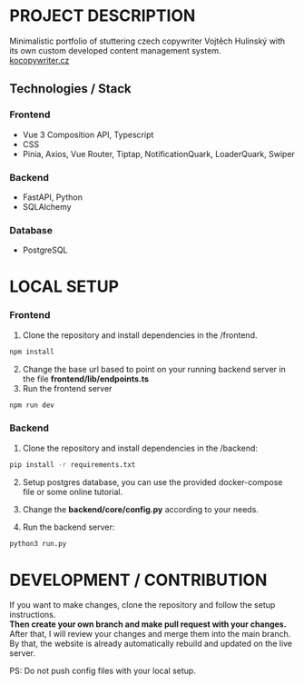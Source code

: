 # PROJECT DESCRIPTION

Minimalistic portfolio of stuttering czech copywriter Vojtěch Hulinský with its own custom developed content management system.<br/>
<a href="kocopywriter.cz">kocopywriter.cz</a>

## Technologies / Stack
### Frontend
- Vue 3 Composition API, Typescript
- CSS
- Pinia, Axios, Vue Router, Tiptap, NotificationQuark, LoaderQuark, Swiper

### Backend
- FastAPI, Python
- SQLAlchemy

### Database
- PostgreSQL


# LOCAL SETUP
### Frontend
1. Clone the repository and install dependencies in the /frontend.
```sh
npm install
```
2. Change the base url based to point on your running backend server in the file <b>frontend/lib/endpoints.ts</b>
3. Run the frontend server
```sh
npm run dev
```


### Backend
1. Clone the repository and install dependencies in the /backend:
```sh
pip install -r requirements.txt
```
2. Setup postgres database, you can use the provided docker-compose file or some online tutorial.

3. Change the <b>backend/core/config.py</b> according to your needs.

4. Run the backend server:
```sh
python3 run.py
```


# DEVELOPMENT / CONTRIBUTION

If you want to make changes, clone the repository and follow the setup instructions. <br/>
**Then create your own branch and make pull request with your changes.**  <br/>
After that, I will review your changes and merge them into the main branch. <br/>
By that, the website is already automatically rebuild and updated on the live server. 


PS: Do not push config files with your local setup.